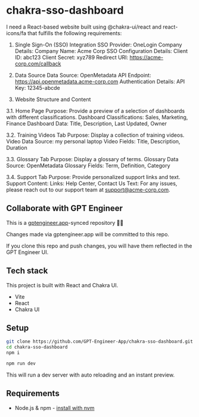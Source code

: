 # chakra-sso-dashboard

I need a React-based website built using @chakra-ui/react and react-icons/fa that fulfills the following requirements:

1. Single Sign-On (SSO) Integration
SSO Provider: OneLogin
Company Details:
Company Name: Acme Corp
SSO Configuration Details:
Client ID: abc123
Client Secret: xyz789
Redirect URI: https://acme-corp.com/callback

2. Data Source
Data Source: OpenMetadata
API Endpoint: https://api.openmetadata.acme-corp.com
Authentication Details: API Key: 12345-abcde

3. Website Structure and Content

3.1. Home Page
Purpose: Provide a preview of a selection of dashboards with different classifications.
Dashboard Classifications: Sales, Marketing, Finance
Dashboard Data: Title, Description, Last Updated, Owner

3.2. Training Videos Tab
Purpose: Display a collection of training videos.
Video Data Source: my personal laptop
Video Fields: Title, Description, Duration

3.3. Glossary Tab
Purpose: Display a glossary of terms.
Glossary Data Source: OpenMetadata
Glossary Fields: Term, Definition, Category

3.4. Support Tab
Purpose: Provide personalized support links and text.
Support Content:
Links: Help Center, Contact Us
Text: For any issues, please reach out to our support team at support@acme-corp.com.

## Collaborate with GPT Engineer

This is a [gptengineer.app](https://gptengineer.app)-synced repository 🌟🤖

Changes made via gptengineer.app will be committed to this repo.

If you clone this repo and push changes, you will have them reflected in the GPT Engineer UI.

## Tech stack

This project is built with React and Chakra UI.

- Vite
- React
- Chakra UI

## Setup

```sh
git clone https://github.com/GPT-Engineer-App/chakra-sso-dashboard.git
cd chakra-sso-dashboard
npm i
```

```sh
npm run dev
```

This will run a dev server with auto reloading and an instant preview.

## Requirements

- Node.js & npm - [install with nvm](https://github.com/nvm-sh/nvm#installing-and-updating)
